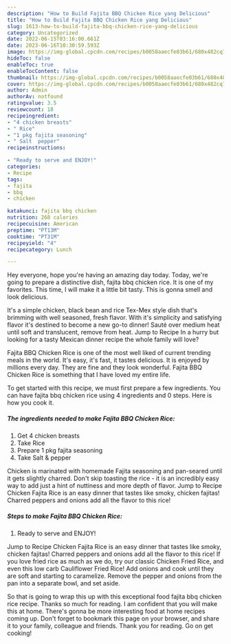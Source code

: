 ```yaml
---
description: "How to Build Fajita BBQ Chicken Rice yang Delicious"
title: "How to Build Fajita BBQ Chicken Rice yang Delicious"
slug: 1613-how-to-build-fajita-bbq-chicken-rice-yang-delicious
category: Uncategorized
date: 2022-06-15T03:16:00.661Z
date: 2023-06-16T10:30:59.593Z
image: https://img-global.cpcdn.com/recipes/b0058aaecfe03b61/680x482cq70/fajita-bbq-chicken-rice-recipe-main-photo.jpg
hideToc: false
enableToc: true
enableTocContent: false
thumbnail: https://img-global.cpcdn.com/recipes/b0058aaecfe03b61/680x482cq70/fajita-bbq-chicken-rice-recipe-main-photo.jpg
cover: https://img-global.cpcdn.com/recipes/b0058aaecfe03b61/680x482cq70/fajita-bbq-chicken-rice-recipe-main-photo.jpg
author: Admin
authorAv: notfound
ratingvalue: 3.5
reviewcount: 18
recipeingredient:
- "4 chicken breasts"
- " Rice"
- "1 pkg fajita seasoning"
- " Salt  pepper"
recipeinstructions:

- "Ready to serve and ENJOY!"
categories:
- Recipe
tags:
- fajita
- bbq
- chicken

katakunci: fajita bbq chicken 
nutrition: 268 calories
recipecuisine: American
preptime: "PT13M"
cooktime: "PT31M"
recipeyield: "4"
recipecategory: Lunch

---
```



Hey everyone, hope you're having an amazing day today. Today, we're going to prepare a distinctive dish, fajita bbq chicken rice. It is one of my favorites. This time, I will make it a little bit tasty. This is gonna smell and look delicious.

It&#39;s a simple chicken, black bean and rice Tex-Mex style dish that&#39;s brimming with well seasoned, fresh flavor. With it&#39;s simplicity and satisfying flavor it&#39;s destined to become a new go-to dinner! Sauté over medium heat until soft and translucent, remove from heat. Jump to Recipe In a hurry but looking for a tasty Mexican dinner recipe the whole family will love?

Fajita BBQ Chicken Rice is one of the most well liked of current trending meals in the world. It's easy, it's fast, it tastes delicious. It is enjoyed by millions every day. They are fine and they look wonderful. Fajita BBQ Chicken Rice is something that I have loved my entire life.


To get started with this recipe, we must first prepare a few ingredients. You can have fajita bbq chicken rice using 4 ingredients and 0 steps. Here is how you cook it.

<!--inarticleads1-->

##### The ingredients needed to make Fajita BBQ Chicken Rice:

1. Get 4 chicken breasts
1. Take  Rice
1. Prepare 1 pkg fajita seasoning
1. Take  Salt &amp; pepper


Chicken is marinated with homemade Fajita seasoning and pan-seared until it gets slightly charred. Don&#39;t skip toasting the rice - it is an incredibly easy way to add just a hint of nuttiness and more depth of flavor. Jump to Recipe Chicken Fajita Rice is an easy dinner that tastes like smoky, chicken fajitas! Charred peppers and onions add all the flavor to this rice! 

<!--inarticleads2-->

##### Steps to make Fajita BBQ Chicken Rice:


1. Ready to serve and ENJOY!

Jump to Recipe Chicken Fajita Rice is an easy dinner that tastes like smoky, chicken fajitas! Charred peppers and onions add all the flavor to this rice! If you love fried rice as much as we do, try our classic Chicken Fried Rice, and even this low carb Cauliflower Fried Rice! Add onions and cook until they are soft and starting to caramelize. Remove the pepper and onions from the pan into a separate bowl, and set aside. 

So that is going to wrap this up with this exceptional food fajita bbq chicken rice recipe. Thanks so much for reading. I am confident that you will make this at home. There's gonna be more interesting food at home recipes coming up. Don't forget to bookmark this page on your browser, and share it to your family, colleague and friends. Thank you for reading. Go on get cooking!
